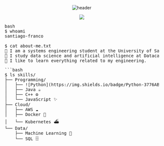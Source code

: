 <div align="center" width="100">
  <img src="https://capsule-render.vercel.app/api?color=0:1408d0,50:0860d0,100:08c4d0&height=250&section=header&text=Welcome!%20&fontSize=30&type=waving&fontColor=fefefe&&animation=fadeIn"
  alt="header"/>
</div>
<p align="center">
	<a href="https://github.com/Bouaskaoun">
		<img src="https://readme-typing-svg.herokuapp.com?lines=Data+Scientist+Student;Systems+Engineer+Student;DL%20|%20AI%20|%20ML%20Enthusiastic;Always%20learning%20new%20things&center=true&width=380&height=45&color=1e90ff">
	</a>
</p>

<pre>
bash
$ whoami
santiago-franco

$ cat about-me.txt
🏫 I am a systems engineering student at the University of San Buenaventura.
🧠 I study data science and artificial intelligence at Datacamp
🌱 I like to learn everything related to my engineering.
</pre>

<pre>
```bash
$ ls skills/
├── Programming/
│   ├── ![Python](https://img.shields.io/badge/Python-3776AB?style=for-the-badge&logo=python&logoColor=white)  
│   ├── Java ☕
│   ├── C++ ⚙️
│   └── JavaScript ✨
├── Cloud/
│   ├── AWS ☁️
│   ├── Docker 🐳
│   └── Kubernetes ⛴️
└── Data/
    ├── Machine Learning 🤖
    └── SQL 🗄️

</pre>


